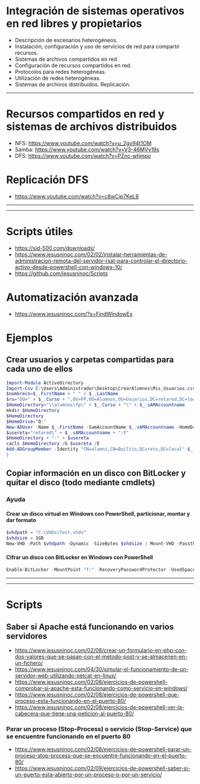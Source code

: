 # Integración de sistemas operativos en red libres y propietarios
- Descripción de escenarios heterogéneos.
- Instalación, configuración y uso de servicios de red para compartir recursos.
- Sistemas de archivos compartidos en red
- Configuración de recursos compartidos en red.
- Protocolos para redes heterogéneas.
- Utilización de redes heterogéneas.
- Sistemas de archivos distribuidos. Replicación. 

------------------

# Recursos compartidos en red y sistemas de archivos distribuidos
* NFS: https://www.youtube.com/watch?v=u_2gv94t1OM
* Samba: https://www.youtube.com/watch?v=V3-46MVy19s
* DFS: https://www.youtube.com/watch?v=PZnc-wtjmpo

# Replicación DFS
* https://www.youtube.com/watch?v=c8wCip7KeL8

----------
----------

# Scripts útiles
* https://sid-500.com/downloads/
* https://www.jesusninoc.com/02/02/instalar-herramientas-de-administracion-remota-del-servidor-rsat-para-controlar-el-directorio-activo-desde-powershell-con-windows-10/
* https://github.com/jesusninoc/Scripts

# Automatización avanzada
* https://www.jesusninoc.com/?s=FindWindowEx

# Ejemplos

## Crear usuarios y carpetas compartidas para cada uno de ellos
```PowerShell
Import-Module ActiveDirectory
Import-Csv C:\Users\Administrador\Desktop\CrearAlumnos\Mis_Usuarios.csv |%{
$nombreco=$_.FirstName + " " + $_.LastName
$ru="OU=" + $_.Curso + ",OU=FP,OU=Alumnos,OU=Usuarios,DC=retared,DC=local"
$HomeDirectory="\\alumnos\fp\" + $_.Curso + "\" + $_.sAMAccountname
mkdir $HomeDirectory
$HomeDirectory
$HomeDrive=’Q:’
New-ADUser -Name $_.FirstName -SamAccountName $_.sAMAccountname -HomeDrive $HomeDrive –HomeDirectory $HomeDirectory -DisplayName $nombreco -Enabled $true -ChangePasswordAtLogon $false -AccountPassword (ConvertTo-SecureString $_.Password -AsPlainText -force) -PassThru -UserPrincipalName $_.sAMAccountname -Path $ru
$usereta="retared\" + $_.sAMAccountname + ":F"
$HomeDirectory + "-" + $usereta
cacls $HomeDirectory /G $usereta /E
Add-ADGroupMember -Identity "CN=alumni,CN=Builtin,DC=reto,DC=local" $_.sAMAccountname
}
```

## Copiar información en un disco con BitLocker y quitar el disco (todo mediante cmdlets)
### Ayuda
#### Crear un disco virtual en Windows con PowerShell, particionar, montar y dar formato
```PowerShell
$vhdpath = "C:\VHDs\Test.vhdx"
$vhdsize = 1GB
New-VHD -Path $vhdpath -Dynamic -SizeBytes $vhdsize | Mount-VHD -Passthru |Initialize-Disk -Passthru | New-Partition -AssignDriveLetter -UseMaximumSize |Format-Volume -FileSystem NTFS -Confirm:$false -Force
```
#### Cifrar un disco con BitLocker en Windows con PowerShell 
```PowerShell
Enable-BitLocker -MountPoint "f:" -RecoveryPasswordProtector -UsedSpaceOnly -Verbose
```

--------------
--------------

# Scripts

## Saber si Apache está funcionando en varios servidores
* https://www.jesusninoc.com/02/08/crear-un-formulario-en-php-con-dos-valores-que-se-pasan-con-el-metodo-post-y-se-almacenen-en-un-fichero/
* https://www.jesusninoc.com/04/30/simular-el-funcionamiento-de-un-servidor-web-utilizando-netcat-en-linux/
* https://www.jesusninoc.com/02/08/ejercicios-de-powershell-comprobar-si-apache-esta-funcionando-como-servicio-en-windows/
* https://www.jesusninoc.com/02/08/ejercicios-de-powershell-que-proceso-esta-funcionando-en-el-puerto-80/
* https://www.jesusninoc.com/02/08/ejercicios-de-powershell-ver-la-cabecera-que-tiene-una-peticion-al-puerto-80/

### Parar un proceso (Stop-Process) o servicio (Stop-Service) que se encuentre funcionando en el puerto 80
* https://www.jesusninoc.com/02/08/ejercicios-de-powershell-parar-un-proceso-stop-process-que-se-encuentre-funcionando-en-el-puerto-80/
* https://www.jesusninoc.com/02/09/ejercicios-de-powershell-saber-si-un-puerto-esta-abierto-por-un-proceso-o-por-un-servicio/
